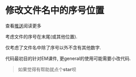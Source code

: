 # 修改文件名中的序号位置

查看[推送](https://mp.weixin.qq.com/s/TGFkojxZoBCOPwDz101pIg)阅读更多

考虑文件的序号在末尾(或其他位置).

仅考虑了文件名中除了序号以外不含有其他数字.

代码最初目的针对EM课件, 更general的使用可能需要小改代码.

> 如果觉得有帮助就点个**star**呗

